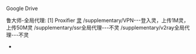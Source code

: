 
Google Drive

鲁大师-全局代理:
[1] Proxifier
[灵](https://github.com/7900ms/nottheater_deserted/blob/master/supplementary/360安全卫士-网络修复-全局代理.txt#必须按配置办法)
/supplementary/VPN---登入灵，上传1M灵，上传50M灵
/supplementary/ssr全局代理---不灵
/supplementary/v2ray全局代理---不灵

-
